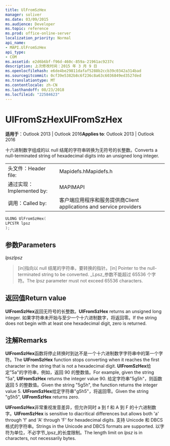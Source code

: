 ```yaml
---
title: UlFromSzHex
manager: soliver
ms.date: 03/09/2015
ms.audience: Developer
ms.topic: reference
ms.prod: office-online-server
localization_priority: Normal
api_name:
- MAPI.UlFromSzHex
api_type:
- COM
ms.assetid: e2d6b6bf-f96d-460c-859a-21961ac9237c
description: 上次修改时间：2015 年 3 月 9 日
ms.openlocfilehash: e6de4be29811dafaf5288b2ccb39c0342a314bad
ms.sourcegitcommit: 0cf39e5382b8c6f236c8a63c6036849ed3527ded
ms.translationtype: MT
ms.contentlocale: zh-CN
ms.lasthandoff: 08/23/2018
ms.locfileid: "22584623"
---
```

# <a name="ulfromszhex"></a><span data-ttu-id="89b0d-103">UlFromSzHex</span><span class="sxs-lookup"><span data-stu-id="89b0d-103">UlFromSzHex</span></span>

  
  
<span data-ttu-id="89b0d-104">**适用于**：Outlook 2013 | Outlook 2016</span><span class="sxs-lookup"><span data-stu-id="89b0d-104">**Applies to**: Outlook 2013 | Outlook 2016</span></span> 
  
<span data-ttu-id="89b0d-105">十六进制数字组成的以 null 结尾的字符串转换为无符号的长整数。</span><span class="sxs-lookup"><span data-stu-id="89b0d-105">Converts a null-terminated string of hexadecimal digits into an unsigned long integer.</span></span> 
  
|||
|:-----|:-----|
|<span data-ttu-id="89b0d-106">头文件：</span><span class="sxs-lookup"><span data-stu-id="89b0d-106">Header file:</span></span>  <br/> |<span data-ttu-id="89b0d-107">Mapidefs.h</span><span class="sxs-lookup"><span data-stu-id="89b0d-107">Mapidefs.h</span></span>  <br/> |
|<span data-ttu-id="89b0d-108">通过实现：</span><span class="sxs-lookup"><span data-stu-id="89b0d-108">Implemented by:</span></span>  <br/> |<span data-ttu-id="89b0d-109">MAPI</span><span class="sxs-lookup"><span data-stu-id="89b0d-109">MAPI</span></span>  <br/> |
|<span data-ttu-id="89b0d-110">调用：</span><span class="sxs-lookup"><span data-stu-id="89b0d-110">Called by:</span></span>  <br/> |<span data-ttu-id="89b0d-111">客户端应用程序和服务提供商</span><span class="sxs-lookup"><span data-stu-id="89b0d-111">Client applications and service providers</span></span>  <br/> |
   
```cpp
ULONG UlFromSzHex(
LPCSTR lpsz
);
```

## <a name="parameters"></a><span data-ttu-id="89b0d-112">参数</span><span class="sxs-lookup"><span data-stu-id="89b0d-112">Parameters</span></span>

 <span data-ttu-id="89b0d-113">_lpsz_</span><span class="sxs-lookup"><span data-stu-id="89b0d-113">_lpsz_</span></span>
  
> <span data-ttu-id="89b0d-114">[in]指向以 null 结尾的字符串，要转换的指针。</span><span class="sxs-lookup"><span data-stu-id="89b0d-114">[in] Pointer to the null-terminated string to be converted.</span></span> <span data-ttu-id="89b0d-115">_Lpsz_参数不能超过 65536 个字符。</span><span class="sxs-lookup"><span data-stu-id="89b0d-115">The  _lpsz_ parameter must not exceed 65536 characters.</span></span> 
    
## <a name="return-value"></a><span data-ttu-id="89b0d-116">返回值</span><span class="sxs-lookup"><span data-stu-id="89b0d-116">Return value</span></span>

 <span data-ttu-id="89b0d-117">**UlFromSzHex**返回无符号的长整数。</span><span class="sxs-lookup"><span data-stu-id="89b0d-117">**UlFromSzHex** returns an unsigned long integer.</span></span> <span data-ttu-id="89b0d-118">如果字符串未开始与至少一个十六进制数字，将返回零。</span><span class="sxs-lookup"><span data-stu-id="89b0d-118">If the string does not begin with at least one hexadecimal digit, zero is returned.</span></span> 
  
## <a name="remarks"></a><span data-ttu-id="89b0d-119">注解</span><span class="sxs-lookup"><span data-stu-id="89b0d-119">Remarks</span></span>

<span data-ttu-id="89b0d-120">**UlFromSzHex**函数将停止转换时到达不是一个十六进制数字字符串中的第一个字符。</span><span class="sxs-lookup"><span data-stu-id="89b0d-120">The **UlFromSzHex** function stops converting when it reaches the first character in the string that is not a hexadecimal digit.</span></span> <span data-ttu-id="89b0d-121">**UlFromSzHex**给定"5a"的字符串，例如，返回 90 的整数值。</span><span class="sxs-lookup"><span data-stu-id="89b0d-121">For example, given the string "5a", **UlFromSzHex** returns the integer value 90.</span></span> <span data-ttu-id="89b0d-122">给定字符串"5g5h"，则函数返回 5 的整数值。</span><span class="sxs-lookup"><span data-stu-id="89b0d-122">Given the string "5g5h", the function returns the integer value 5.</span></span> <span data-ttu-id="89b0d-123">**UlFromSzHex**给定字符串"g5h5"，将返回零。</span><span class="sxs-lookup"><span data-stu-id="89b0d-123">Given the string "g5h5", **UlFromSzHex** returns zero.</span></span> 
  
 <span data-ttu-id="89b0d-124">**UlFromSzHex**非常重视发音差异，但允许同时 a 到 f 和 A 到 F 的十六进制数字。</span><span class="sxs-lookup"><span data-stu-id="89b0d-124">**UlFromSzHex** is sensitive to diacritical differences but allows both 'a' through 'f' and 'A' through 'F' for hexadecimal digits.</span></span> <span data-ttu-id="89b0d-125">支持 Unicode 和 DBCS 格式的字符串。</span><span class="sxs-lookup"><span data-stu-id="89b0d-125">Strings in the Unicode and DBCS formats are supported.</span></span> <span data-ttu-id="89b0d-126">以字符为单位，不必字节_lpsz_的长度限制。</span><span class="sxs-lookup"><span data-stu-id="89b0d-126">The length limit on  _lpsz_ is in characters, not necessarily bytes.</span></span> 
  

